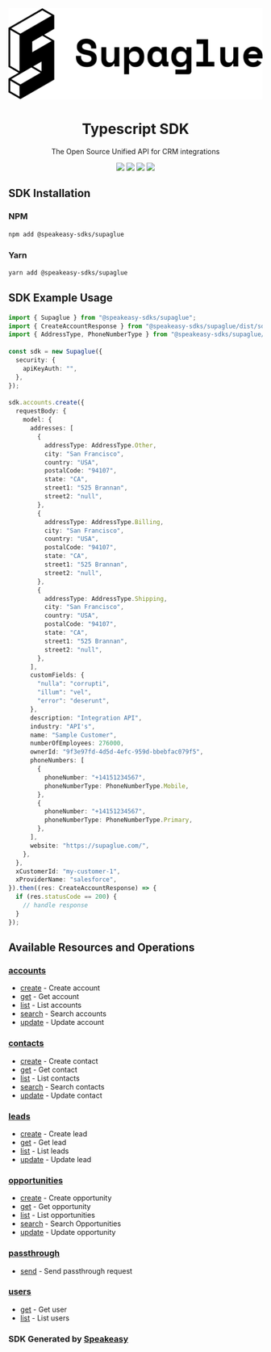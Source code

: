 <div align="center">
    <picture>
      <source media="(prefers-color-scheme: dark)" srcset="https://raw.githubusercontent.com/supaglue-labs/supaglue/main/docs/static/img/logo-dark.png">
      <source media="(prefers-color-scheme: light)" srcset="https://raw.githubusercontent.com/supaglue-labs/supaglue/main/docs/static/img/logo-light.png">
      <img alt="Supaglue" src="https://raw.githubusercontent.com/supaglue-labs/supaglue/main/docs/static/img/logo-light.png">
    </picture>
    <h1>Typescript SDK</h1>
   <p>The Open Source Unified API for CRM integrations</p>
   <a href="https://docs.supaglue.com/"><img src="https://img.shields.io/static/v1?label=Docs&message=API Ref&color=000&style=for-the-badge" /></a>
   <a href="https://github.com/speakeasy-sdks/supaglue-ts/actions"><img src="https://img.shields.io/github/actions/workflow/status/speakeasy-sdks/supaglue-ts/speakeasy_sdk_generation.yml?style=for-the-badge" /></a>
  <a href="https://opensource.org/licenses/MIT"><img src="https://img.shields.io/badge/License-MIT-blue.svg?style=for-the-badge" /></a>
  <a href="https://github.com/speakeasy-sdks/supaglue-ts/releases"><img src="https://img.shields.io/github/v/release/speakeasy-sdks/supaglue-ts?sort=semver&style=for-the-badge" /></a>
</div>

<!-- Start SDK Installation -->
## SDK Installation

### NPM

```bash
npm add @speakeasy-sdks/supaglue
```

### Yarn

```bash
yarn add @speakeasy-sdks/supaglue
```
<!-- End SDK Installation -->

## SDK Example Usage
<!-- Start SDK Example Usage -->
```typescript
import { Supaglue } from "@speakeasy-sdks/supaglue";
import { CreateAccountResponse } from "@speakeasy-sdks/supaglue/dist/sdk/models/operations";
import { AddressType, PhoneNumberType } from "@speakeasy-sdks/supaglue/dist/sdk/models/shared";

const sdk = new Supaglue({
  security: {
    apiKeyAuth: "",
  },
});

sdk.accounts.create({
  requestBody: {
    model: {
      addresses: [
        {
          addressType: AddressType.Other,
          city: "San Francisco",
          country: "USA",
          postalCode: "94107",
          state: "CA",
          street1: "525 Brannan",
          street2: "null",
        },
        {
          addressType: AddressType.Billing,
          city: "San Francisco",
          country: "USA",
          postalCode: "94107",
          state: "CA",
          street1: "525 Brannan",
          street2: "null",
        },
        {
          addressType: AddressType.Shipping,
          city: "San Francisco",
          country: "USA",
          postalCode: "94107",
          state: "CA",
          street1: "525 Brannan",
          street2: "null",
        },
      ],
      customFields: {
        "nulla": "corrupti",
        "illum": "vel",
        "error": "deserunt",
      },
      description: "Integration API",
      industry: "API's",
      name: "Sample Customer",
      numberOfEmployees: 276000,
      ownerId: "9f3e97fd-4d5d-4efc-959d-bbebfac079f5",
      phoneNumbers: [
        {
          phoneNumber: "+14151234567",
          phoneNumberType: PhoneNumberType.Mobile,
        },
        {
          phoneNumber: "+14151234567",
          phoneNumberType: PhoneNumberType.Primary,
        },
      ],
      website: "https://supaglue.com/",
    },
  },
  xCustomerId: "my-customer-1",
  xProviderName: "salesforce",
}).then((res: CreateAccountResponse) => {
  if (res.statusCode == 200) {
    // handle response
  }
});
```
<!-- End SDK Example Usage -->

<!-- Start SDK Available Operations -->
## Available Resources and Operations


### [accounts](docs/accounts/README.md)

* [create](docs/accounts/README.md#create) - Create account
* [get](docs/accounts/README.md#get) - Get account
* [list](docs/accounts/README.md#list) - List accounts
* [search](docs/accounts/README.md#search) - Search accounts
* [update](docs/accounts/README.md#update) - Update account

### [contacts](docs/contacts/README.md)

* [create](docs/contacts/README.md#create) - Create contact
* [get](docs/contacts/README.md#get) - Get contact
* [list](docs/contacts/README.md#list) - List contacts
* [search](docs/contacts/README.md#search) - Search contacts
* [update](docs/contacts/README.md#update) - Update contact

### [leads](docs/leads/README.md)

* [create](docs/leads/README.md#create) - Create lead
* [get](docs/leads/README.md#get) - Get lead
* [list](docs/leads/README.md#list) - List leads
* [update](docs/leads/README.md#update) - Update lead

### [opportunities](docs/opportunities/README.md)

* [create](docs/opportunities/README.md#create) - Create opportunity
* [get](docs/opportunities/README.md#get) - Get opportunity
* [list](docs/opportunities/README.md#list) - List opportunities
* [search](docs/opportunities/README.md#search) - Search Opportunities
* [update](docs/opportunities/README.md#update) - Update opportunity

### [passthrough](docs/passthrough/README.md)

* [send](docs/passthrough/README.md#send) - Send passthrough request

### [users](docs/users/README.md)

* [get](docs/users/README.md#get) - Get user
* [list](docs/users/README.md#list) - List users
<!-- End SDK Available Operations -->

### SDK Generated by [Speakeasy](https://docs.speakeasyapi.dev/docs/using-speakeasy/client-sdks)
